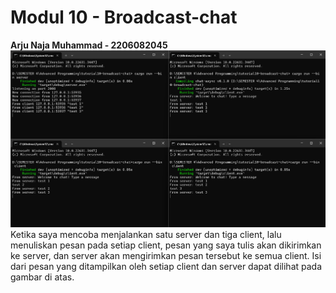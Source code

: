 # Modul 10 - Broadcast-chat
**Arju Naja Muhammad - 2206082045**
![img.png](img.png)
Ketika saya mencoba menjalankan satu server dan tiga client, lalu menuliskan pesan pada setiap client, pesan yang saya tulis akan dikirimkan ke server, dan server akan mengirimkan pesan tersebut ke semua client. Isi dari pesan yang ditampilkan oleh setiap client dan server dapat dilihat pada gambar di atas. <br> <br>
